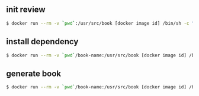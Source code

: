 ## init review

```sh
$ docker run --rm -v `pwd`:/usr/src/book [docker image id] /bin/sh -c "review-init book-name"
```

## install dependency

```sh
$ docker run --rm -v `pwd`/book-name:/usr/src/book [docker image id] /bin/sh -c "bundle install --path vendor/bundle"
```

## generate book

```sh
$ docker run --rm -v `pwd`/book-name:/usr/src/book [docker image id] /bin/sh -c "bundle exec rake pdf"
```
